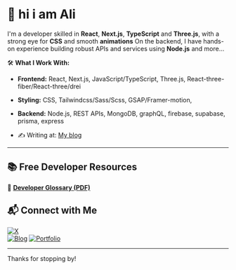 # 👋 hi i am Ali

I'm a developer skilled in **React**, **Next.js**, **TypeScript** and **Three.js**, with a strong eye for **CSS** and smooth **animations** 
On the backend, I have hands-on experience building robust APIs and services using **Node.js** and more...

🛠️ **What I Work With:**
- **Frontend:** React, Next.js, JavaScript/TypeScript, Three.js,  React-three-fiber/React-three/drei
- **Styling:** CSS, Tailwindcss/Sass/Scss, GSAP/Framer-motion,
- **Backend:** Node.js, REST APIs, MongoDB, graphQL, firebase, supabase, prisma, express
  
- ✍️ Writing at: [My blog](https://alidevblog.vercel.app)




---

## 📚 Free Developer Resources


📘 **[Developer Glossary (PDF)](https://github.com/alimomtaznoor/devterms/blob/main/Essential%20dev%20terms%20for%20devs.pdf)**  






## 📬 Connect with Me

[![X](https://img.shields.io/badge/@alimomtaznoor-blue?style=for-the-badge&logo=x)](https://x.com/alimomtaznoor)  
[![Blog](https://img.shields.io/badge/Blog-Read%20Articles-orange?style=for-the-badge&logo=hashnode)](https://alidevblog.vercel.app)
[![Portfolio](https://img.shields.io/badge/Website-Visit-blue?style=for-the-badge&logo=vercel)](https://alimomtaznoor.vercel.app)


---

Thanks for stopping by! 

